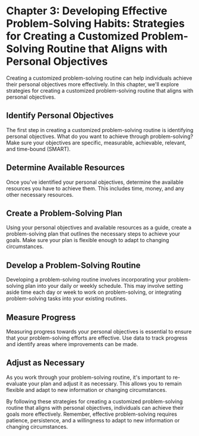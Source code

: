 Chapter 3: Developing Effective Problem-Solving Habits: Strategies for Creating a Customized Problem-Solving Routine that Aligns with Personal Objectives
=========================================================================================================================================================

Creating a customized problem-solving routine can help individuals achieve their personal objectives more effectively. In this chapter, we'll explore strategies for creating a customized problem-solving routine that aligns with personal objectives.

Identify Personal Objectives
----------------------------

The first step in creating a customized problem-solving routine is identifying personal objectives. What do you want to achieve through problem-solving? Make sure your objectives are specific, measurable, achievable, relevant, and time-bound (SMART).

Determine Available Resources
-----------------------------

Once you've identified your personal objectives, determine the available resources you have to achieve them. This includes time, money, and any other necessary resources.

Create a Problem-Solving Plan
-----------------------------

Using your personal objectives and available resources as a guide, create a problem-solving plan that outlines the necessary steps to achieve your goals. Make sure your plan is flexible enough to adapt to changing circumstances.

Develop a Problem-Solving Routine
---------------------------------

Developing a problem-solving routine involves incorporating your problem-solving plan into your daily or weekly schedule. This may involve setting aside time each day or week to work on problem-solving, or integrating problem-solving tasks into your existing routines.

Measure Progress
----------------

Measuring progress towards your personal objectives is essential to ensure that your problem-solving efforts are effective. Use data to track progress and identify areas where improvements can be made.

Adjust as Necessary
-------------------

As you work through your problem-solving routine, it's important to re-evaluate your plan and adjust it as necessary. This allows you to remain flexible and adapt to new information or changing circumstances.

By following these strategies for creating a customized problem-solving routine that aligns with personal objectives, individuals can achieve their goals more effectively. Remember, effective problem-solving requires patience, persistence, and a willingness to adapt to new information or changing circumstances.


